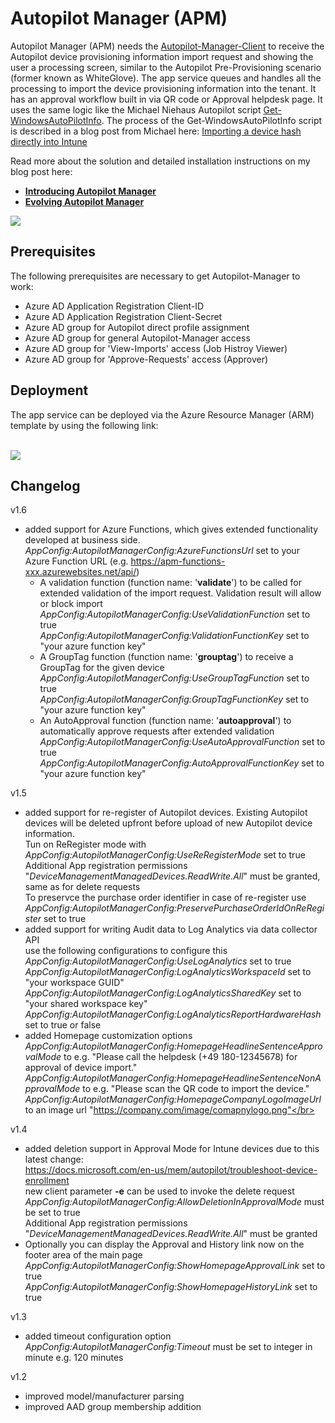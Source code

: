 # Autopilot Manager (APM)

Autopilot Manager (APM) needs the [Autopilot-Manager-Client](https://github.com/okieselbach/Autopilot-Manager-Client) to receive the Autopilot device provisioning information import request and showing the user a processing screen, similar to the Autopilot Pre-Provisioning scenario (former known as WhiteGlove). The app service queues and handles all the processing to import the device provisioning information into the tenant. It has an approval workflow built in via QR code or Approval helpdesk page. It uses the same logic like the Michael Niehaus Autopilot script [Get-WindowsAutoPilotInfo](https://www.powershellgallery.com/packages/Get-WindowsAutoPilotInfo). The process of the Get-WindowsAutoPilotInfo script is described in a blog post from Michael here: [Importing a device hash directly into Intune](https://oofhours.com/2020/03/25/importing-a-device-hash-directly-into-intune/)

Read more about the solution and detailed installation instructions on my blog post here:

* **[Introducing Autopilot Manager](https://oliverkieselbach.com/2020/12/08/autopilot-manager/)**
* **[Evolving Autopilot Manager](https://oliverkieselbach.com/2021/12/21/evolving-autopilot-manager/)**

<img src="https://oliverkieselbach.files.wordpress.com/2020/12/autopilotmanagerandclient-1-e1607072950726.png?w=1100"/>

## Prerequisites

The following prerequisites are necessary to get Autopilot-Manager to work:

* Azure AD Application Registration Client-ID
* Azure AD Application Registration Client-Secret
* Azure AD group for Autopilot direct profile assignment
* Azure AD group for general Autopilot-Manager access
* Azure AD group for 'View-Imports' access (Job Histroy Viewer)
* Azure AD group for 'Approve-Requests' access (Approver)

## Deployment
The app service can be deployed via the Azure Resource Manager (ARM) template by using the following link:

<br />

<a href="https://portal.azure.com/#create/Microsoft.Template/uri/https%3A%2F%2Fraw.githubusercontent.com%2FRehuso%2FAutopilotManager%2Fmaster%2Fazuredeploy.json" target="_blank">
    <img src="https://aka.ms/deploytoazurebutton"/>
</a>

## Changelog
v1.6
- added support for Azure Functions, which gives extended functionality developed at business side.</br>
  _AppConfig:AutopilotManagerConfig:AzureFunctionsUrl_ set to your Azure Function URL (e.g. https://apm-functions-xxx.azurewebsites.net/api/)</br>
  - A validation function (function name: '**validate**') to be called for extended validation of the import request. Validation result will allow or block import</br>
  _AppConfig:AutopilotManagerConfig:UseValidationFunction_ set to true</br>
  _AppConfig:AutopilotManagerConfig:ValidationFunctionKey_ set to "your azure function key"</br>
  - A GroupTag function (function name: '**grouptag**') to receive a GroupTag for the given device</br>
  _AppConfig:AutopilotManagerConfig:UseGroupTagFunction_ set to true</br>
  _AppConfig:AutopilotManagerConfig:GroupTagFunctionKey_ set to "your azure function key"</br>
  - An AutoApproval function (function name: '**autoapproval**') to automatically approve requests after extended validation</br>
  _AppConfig:AutopilotManagerConfig:UseAutoApprovalFunction_ set to true</br>
  _AppConfig:AutopilotManagerConfig:AutoApprovalFunctionKey_ set to "your azure function key"</br>

v1.5
- added support for re-register of Autopilot devices. Existing Autopilot devices will be deleted upfront before upload of new Autopilot device information.</br>
  Tun on ReRegister mode with</br>
  _AppConfig:AutopilotManagerConfig:UseReRegisterMode_ set to true</br>
  Additional App registration permissions "_DeviceManagementManagedDevices.ReadWrite.All_" must be granted, same as for delete requests</br>
  To preservce the purchase order identifier in case of re-register use</br>
  _AppConfig:AutopilotManagerConfig:PreservePurchaseOrderIdOnReRegister_ set to true</br>
- added support for writing Audit data to Log Analytics via data collector API</br>
  use the following configurations to configure this</br>
  _AppConfig:AutopilotManagerConfig:UseLogAnalytics_ set to true</br>
  _AppConfig:AutopilotManagerConfig:LogAnalyticsWorkspaceId_ set to "your workspace GUID"</br>
  _AppConfig:AutopilotManagerConfig:LogAnalyticsSharedKey_ set to "your shared workspace key"</br>
  _AppConfig:AutopilotManagerConfig:LogAnalyticsReportHardwareHash_ set to true or false</br>
- added Homepage customization options</br>
  _AppConfig:AutopilotManagerConfig:HomepageHeadlineSentenceApprovalMode_ to e.g. "Please call the helpdesk (+49 180-12345678) for approval of device import."</br>
  _AppConfig:AutopilotManagerConfig:HomepageHeadlineSentenceNonApprovalMode_ to e.g. "Please scan the QR code to import the device."</br>
  _AppConfig:AutopilotManagerConfig:HomepageCompanyLogoImageUrl_ to an image url "https://company.com/image/comapnylogo.png"</br>


v1.4
- added deletion support in Approval Mode for Intune devices due to this latest change: </br>
  https://docs.microsoft.com/en-us/mem/autopilot/troubleshoot-device-enrollment</br>
  new client parameter **-e** can be used to invoke the delete request</br>
  _AppConfig:AutopilotManagerConfig:AllowDeletionInApprovalMode_ must be set to true</br>
  Additional App registration permissions "_DeviceManagementManagedDevices.ReadWrite.All_" must be granted</br>
- Optionally you can display the Approval and History link now on the footer area of the main page</br>
  _AppConfig:AutopilotManagerConfig:ShowHomepageApprovalLink_ set to true</br>
  _AppConfig:AutopilotManagerConfig:ShowHomepageHistoryLink_ set to true</br>


v1.3
- added timeout configuration option</br>
  _AppConfig:AutopilotManagerConfig:Timeout_ must be set to integer in minute e.g. 120 minutes


v1.2
- improved model/manufacturer parsing
- improved AAD group membership addition

